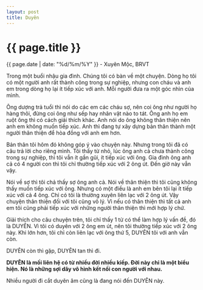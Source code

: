 ```yaml
---
layout: post
title: Duyên
---
```


{{ page.title }}
================
<p class="meta">{{ page.date | date: "%d/%m/%Y" }} - Xuyên Mộc, BRVT</p>

Trong một buổi nhậu gia đình. Chúng tôi có bàn về một chuyện. Dòng họ tôi có một người anh rất thành công trong sự nghiệp, nhưng con cháu và anh em trong dòng họ lại ít tiếp xúc với anh. Mỗi người đưa ra một góc nhìn của mình.

Ông dượng trả tuổi thì nói do các em các cháu sợ, nên coi ông như người họ hàng thôi, đừng coi ông như sếp hay nhân vật nào to tát.
Ông anh họ em ruột ông thì có cách giải thích khác. Anh nói do ông không thân thiện nên anh em không muốn tiếp xúc. Anh thì đang tự xây dựng bản thân thành một người thân thiện để hòa đồng với anh em hơn.

Bản thân tôi hôm đó không góp ý vào chuyện này. Nhưng trong tôi đã có câu trả lời cho riêng mình. Tôi thấy từ nhỏ, lúc ông anh cả chưa thành công trong sự nghiệp, thì tôi vẫn ít gần gũi, ít tiếp xúc với ông. Gia đình ông anh cả có 4 người con thì tôi chỉ thường tiếp xúc với 2 ông út. Đến giờ này vẫn vậy.

Nói về sợ thì tôi chả thấy sợ ông anh cả. Nói về thân thiện thì tôi cũng không thấy muốn tiếp xúc với ông. Nhưng có một điều là anh em bên tôi lại ít tiếp xúc với cả 4 ông. Chỉ có tôi là thường xuyên liên lạc với 2 ông út. Vậy chuyện thân thiện đối với tôi cũng vô lý. Vì nếu có thân thiện thì tất cả anh em tôi cũng phải tiếp xúc với những người thân thiện thì mới hợp lý chứ. 

Giải thích cho câu chuyện trên, tôi chỉ thấy 1 từ có thể làm hợp lý vấn đề, đó là DUYÊN. Vì tôi có duyên với 2 ông em út, nên tôi thường tiếp xúc với 2 ông này. Khi lớn hơn, tôi chỉ còn liên lạc với ông thứ 5, DUYÊN tôi với anh vẫn còn. 

DUYÊN còn thì gặp, DUYÊN tan thì đi.

**DUYÊN là mối liên hệ có từ nhiều đời nhiều kiếp. Đời này chỉ là một biểu hiện. Nó là những sợi dây vô hình kết nối con người với nhau.**

Nhiều người đi cắt duyên âm cũng là đang nói đến DUYÊN này.
